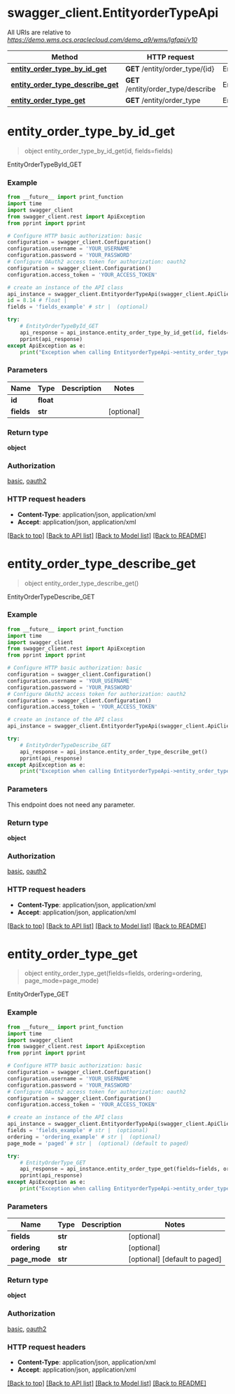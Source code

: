 # swagger_client.EntityorderTypeApi

All URIs are relative to *https://demo.wms.ocs.oraclecloud.com/demo_a9/wms/lgfapi/v10*

Method | HTTP request | Description
------------- | ------------- | -------------
[**entity_order_type_by_id_get**](EntityorderTypeApi.md#entity_order_type_by_id_get) | **GET** /entity/order_type/{id} | EntityOrderTypeById_GET
[**entity_order_type_describe_get**](EntityorderTypeApi.md#entity_order_type_describe_get) | **GET** /entity/order_type/describe | EntityOrderTypeDescribe_GET
[**entity_order_type_get**](EntityorderTypeApi.md#entity_order_type_get) | **GET** /entity/order_type | EntityOrderType_GET


# **entity_order_type_by_id_get**
> object entity_order_type_by_id_get(id, fields=fields)

EntityOrderTypeById_GET



### Example
```python
from __future__ import print_function
import time
import swagger_client
from swagger_client.rest import ApiException
from pprint import pprint

# Configure HTTP basic authorization: basic
configuration = swagger_client.Configuration()
configuration.username = 'YOUR_USERNAME'
configuration.password = 'YOUR_PASSWORD'
# Configure OAuth2 access token for authorization: oauth2
configuration = swagger_client.Configuration()
configuration.access_token = 'YOUR_ACCESS_TOKEN'

# create an instance of the API class
api_instance = swagger_client.EntityorderTypeApi(swagger_client.ApiClient(configuration))
id = 8.14 # float | 
fields = 'fields_example' # str |  (optional)

try:
    # EntityOrderTypeById_GET
    api_response = api_instance.entity_order_type_by_id_get(id, fields=fields)
    pprint(api_response)
except ApiException as e:
    print("Exception when calling EntityorderTypeApi->entity_order_type_by_id_get: %s\n" % e)
```

### Parameters

Name | Type | Description  | Notes
------------- | ------------- | ------------- | -------------
 **id** | **float**|  | 
 **fields** | **str**|  | [optional] 

### Return type

**object**

### Authorization

[basic](../README.md#basic), [oauth2](../README.md#oauth2)

### HTTP request headers

 - **Content-Type**: application/json, application/xml
 - **Accept**: application/json, application/xml

[[Back to top]](#) [[Back to API list]](../README.md#documentation-for-api-endpoints) [[Back to Model list]](../README.md#documentation-for-models) [[Back to README]](../README.md)

# **entity_order_type_describe_get**
> object entity_order_type_describe_get()

EntityOrderTypeDescribe_GET



### Example
```python
from __future__ import print_function
import time
import swagger_client
from swagger_client.rest import ApiException
from pprint import pprint

# Configure HTTP basic authorization: basic
configuration = swagger_client.Configuration()
configuration.username = 'YOUR_USERNAME'
configuration.password = 'YOUR_PASSWORD'
# Configure OAuth2 access token for authorization: oauth2
configuration = swagger_client.Configuration()
configuration.access_token = 'YOUR_ACCESS_TOKEN'

# create an instance of the API class
api_instance = swagger_client.EntityorderTypeApi(swagger_client.ApiClient(configuration))

try:
    # EntityOrderTypeDescribe_GET
    api_response = api_instance.entity_order_type_describe_get()
    pprint(api_response)
except ApiException as e:
    print("Exception when calling EntityorderTypeApi->entity_order_type_describe_get: %s\n" % e)
```

### Parameters
This endpoint does not need any parameter.

### Return type

**object**

### Authorization

[basic](../README.md#basic), [oauth2](../README.md#oauth2)

### HTTP request headers

 - **Content-Type**: application/json, application/xml
 - **Accept**: application/json, application/xml

[[Back to top]](#) [[Back to API list]](../README.md#documentation-for-api-endpoints) [[Back to Model list]](../README.md#documentation-for-models) [[Back to README]](../README.md)

# **entity_order_type_get**
> object entity_order_type_get(fields=fields, ordering=ordering, page_mode=page_mode)

EntityOrderType_GET



### Example
```python
from __future__ import print_function
import time
import swagger_client
from swagger_client.rest import ApiException
from pprint import pprint

# Configure HTTP basic authorization: basic
configuration = swagger_client.Configuration()
configuration.username = 'YOUR_USERNAME'
configuration.password = 'YOUR_PASSWORD'
# Configure OAuth2 access token for authorization: oauth2
configuration = swagger_client.Configuration()
configuration.access_token = 'YOUR_ACCESS_TOKEN'

# create an instance of the API class
api_instance = swagger_client.EntityorderTypeApi(swagger_client.ApiClient(configuration))
fields = 'fields_example' # str |  (optional)
ordering = 'ordering_example' # str |  (optional)
page_mode = 'paged' # str |  (optional) (default to paged)

try:
    # EntityOrderType_GET
    api_response = api_instance.entity_order_type_get(fields=fields, ordering=ordering, page_mode=page_mode)
    pprint(api_response)
except ApiException as e:
    print("Exception when calling EntityorderTypeApi->entity_order_type_get: %s\n" % e)
```

### Parameters

Name | Type | Description  | Notes
------------- | ------------- | ------------- | -------------
 **fields** | **str**|  | [optional] 
 **ordering** | **str**|  | [optional] 
 **page_mode** | **str**|  | [optional] [default to paged]

### Return type

**object**

### Authorization

[basic](../README.md#basic), [oauth2](../README.md#oauth2)

### HTTP request headers

 - **Content-Type**: application/json, application/xml
 - **Accept**: application/json, application/xml

[[Back to top]](#) [[Back to API list]](../README.md#documentation-for-api-endpoints) [[Back to Model list]](../README.md#documentation-for-models) [[Back to README]](../README.md)

